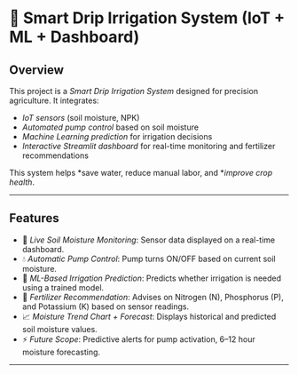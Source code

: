 # 🌱 Smart Drip Irrigation System (IoT + ML + Dashboard)

## Overview
This project is a *Smart Drip Irrigation System* designed for precision agriculture. It integrates:

- *IoT sensors* (soil moisture, NPK)  
- *Automated pump control* based on soil moisture  
- *Machine Learning prediction* for irrigation decisions  
- *Interactive Streamlit dashboard* for real-time monitoring and fertilizer recommendations  

This system helps *save water, reduce manual labor, and **improve crop health*.

---

## Features
- 📡 *Live Soil Moisture Monitoring*: Sensor data displayed on a real-time dashboard.  
- 💧 *Automatic Pump Control*: Pump turns ON/OFF based on current soil moisture.  
- 🤖 *ML-Based Irrigation Prediction*: Predicts whether irrigation is needed using a trained model.  
- 🌾 *Fertilizer Recommendation*: Advises on Nitrogen (N), Phosphorus (P), and Potassium (K) based on sensor readings.  
- 📈 *Moisture Trend Chart + Forecast*: Displays historical and predicted soil moisture values.  
- ⚡ *Future Scope*: Predictive alerts for pump activation, 6–12 hour moisture forecasting.

---
